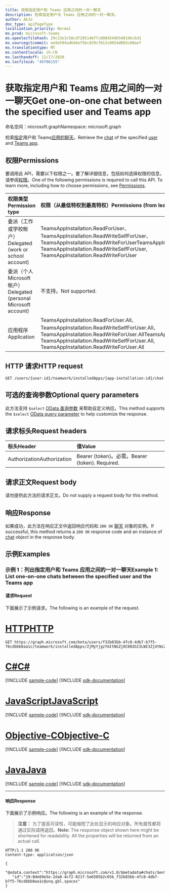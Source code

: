 ```yaml
---
title: 获取指定用户和 Teams 应用之间的一对一聊天
description: 检索指定用户与 Teams 应用之间的一对一聊天。
author: AkJo
doc_type: apiPageType
localization_priority: Normal
ms.prod: microsoft-teams
ms.openlocfilehash: 29c13e3c58cd7285146ffc80845496540146c6d1
ms.sourcegitcommit: ee9e594ad64bef5bc839cf813c0854d083c00aef
ms.translationtype: MT
ms.contentlocale: zh-CN
ms.lasthandoff: 12/17/2020
ms.locfileid: "49706155"
---
```

# <a name="get-one-on-one-chat-between-the-specified-user-and-teams-app"></a><span data-ttu-id="95c38-103">获取指定用户和 Teams 应用之间的一对一聊天</span><span class="sxs-lookup"><span data-stu-id="95c38-103">Get one-on-one chat between the specified user and Teams app</span></span>

<span data-ttu-id="95c38-104">命名空间：microsoft.graph</span><span class="sxs-lookup"><span data-stu-id="95c38-104">Namespace: microsoft.graph</span></span>

<span data-ttu-id="95c38-105">检索[指定](../resources/chat.md)用户和 Teams[应用的](../resources/user.md)[聊天](../resources/teamsapp.md)。</span><span class="sxs-lookup"><span data-stu-id="95c38-105">Retrieve the [chat](../resources/chat.md) of the specified [user](../resources/user.md) and [Teams app](../resources/teamsapp.md).</span></span>

## <a name="permissions"></a><span data-ttu-id="95c38-106">权限</span><span class="sxs-lookup"><span data-stu-id="95c38-106">Permissions</span></span>

<span data-ttu-id="95c38-p101">要调用此 API，需要以下权限之一。要了解详细信息，包括如何选择权限的信息，请参阅[权限](/graph/permissions-reference)。</span><span class="sxs-lookup"><span data-stu-id="95c38-p101">One of the following permissions is required to call this API. To learn more, including how to choose permissions, see [Permissions](/graph/permissions-reference).</span></span>

|<span data-ttu-id="95c38-109">权限类型</span><span class="sxs-lookup"><span data-stu-id="95c38-109">Permission type</span></span>      | <span data-ttu-id="95c38-110">权限（从最低特权到最高特权）</span><span class="sxs-lookup"><span data-stu-id="95c38-110">Permissions (from least to most privileged)</span></span>              |
|:--------------------|:---------------------------------------------------------|
|<span data-ttu-id="95c38-111">委派（工作或学校帐户）</span><span class="sxs-lookup"><span data-stu-id="95c38-111">Delegated (work or school account)</span></span> | <span data-ttu-id="95c38-112">TeamsAppInstallation.ReadForUser、TeamsAppInstallation.ReadWriteSelfForUser、TeamsAppInstallation.ReadWriteForUser</span><span class="sxs-lookup"><span data-stu-id="95c38-112">TeamsAppInstallation.ReadForUser, TeamsAppInstallation.ReadWriteSelfForUser, TeamsAppInstallation.ReadWriteForUser</span></span> |
|<span data-ttu-id="95c38-113">委派（个人 Microsoft 帐户）</span><span class="sxs-lookup"><span data-stu-id="95c38-113">Delegated (personal Microsoft account)</span></span> | <span data-ttu-id="95c38-114">不支持。</span><span class="sxs-lookup"><span data-stu-id="95c38-114">Not supported.</span></span>    |
|<span data-ttu-id="95c38-115">应用程序</span><span class="sxs-lookup"><span data-stu-id="95c38-115">Application</span></span> | <span data-ttu-id="95c38-116">TeamsAppInstallation.ReadForUser.All、TeamsAppInstallation.ReadWriteSelfForUser.All、TeamsAppInstallation.ReadWriteForUser.All</span><span class="sxs-lookup"><span data-stu-id="95c38-116">TeamsAppInstallation.ReadForUser.All, TeamsAppInstallation.ReadWriteSelfForUser.All, TeamsAppInstallation.ReadWriteForUser.All</span></span> |

## <a name="http-request"></a><span data-ttu-id="95c38-117">HTTP 请求</span><span class="sxs-lookup"><span data-stu-id="95c38-117">HTTP request</span></span>

<!-- { "blockType": "ignored" } -->

```http
GET /users/{user-id}/teamwork/installedApps/{app-installation-id}/chat
```

## <a name="optional-query-parameters"></a><span data-ttu-id="95c38-118">可选的查询参数</span><span class="sxs-lookup"><span data-stu-id="95c38-118">Optional query parameters</span></span>

<span data-ttu-id="95c38-119">此方法支持 `$select` [OData 查询参数](/graph/query-parameters) 来帮助自定义响应。</span><span class="sxs-lookup"><span data-stu-id="95c38-119">This method supports the `$select` [OData query parameter](/graph/query-parameters) to help customize the response.</span></span>

## <a name="request-headers"></a><span data-ttu-id="95c38-120">请求标头</span><span class="sxs-lookup"><span data-stu-id="95c38-120">Request headers</span></span>

| <span data-ttu-id="95c38-121">标头</span><span class="sxs-lookup"><span data-stu-id="95c38-121">Header</span></span>       | <span data-ttu-id="95c38-122">值</span><span class="sxs-lookup"><span data-stu-id="95c38-122">Value</span></span> |
|:---------------|:--------|
| <span data-ttu-id="95c38-123">Authorization</span><span class="sxs-lookup"><span data-stu-id="95c38-123">Authorization</span></span>  | <span data-ttu-id="95c38-p102">Bearer {token}。必需。</span><span class="sxs-lookup"><span data-stu-id="95c38-p102">Bearer {token}. Required.</span></span>  |

## <a name="request-body"></a><span data-ttu-id="95c38-126">请求正文</span><span class="sxs-lookup"><span data-stu-id="95c38-126">Request body</span></span>

<span data-ttu-id="95c38-127">请勿提供此方法的请求正文。</span><span class="sxs-lookup"><span data-stu-id="95c38-127">Do not supply a request body for this method.</span></span>

## <a name="response"></a><span data-ttu-id="95c38-128">响应</span><span class="sxs-lookup"><span data-stu-id="95c38-128">Response</span></span>

<span data-ttu-id="95c38-129">如果成功，此方法在响应正文中返回响应代码和 `200 OK` [聊天](../resources/chat.md) 对象的实例。</span><span class="sxs-lookup"><span data-stu-id="95c38-129">If successful, this method returns a `200 OK` response code and an instance of [chat](../resources/chat.md) object in the response body.</span></span>

## <a name="examples"></a><span data-ttu-id="95c38-130">示例</span><span class="sxs-lookup"><span data-stu-id="95c38-130">Examples</span></span>

### <a name="example-1-list-one-on-one-chats-between-the-specified-user-and-the-teams-app"></a><span data-ttu-id="95c38-131">示例 1：列出指定用户和 Teams 应用之间的一对一聊天</span><span class="sxs-lookup"><span data-stu-id="95c38-131">Example 1: List one-on-one chats between the specified user and the Teams app</span></span>

#### <a name="request"></a><span data-ttu-id="95c38-132">请求</span><span class="sxs-lookup"><span data-stu-id="95c38-132">Request</span></span>

<span data-ttu-id="95c38-133">下面展示了示例请求。</span><span class="sxs-lookup"><span data-stu-id="95c38-133">The following is an example of the request.</span></span>


# <a name="http"></a>[<span data-ttu-id="95c38-134">HTTP</span><span class="sxs-lookup"><span data-stu-id="95c38-134">HTTP</span></span>](#tab/http)
<!-- {
  "blockType": "request",
  "name": "user_chat_teamsApps"
}-->
```msgraph-interactive
GET https://graph.microsoft.com/beta/users/f32b83bb-4fc8-4db7-b7f5-76cdbbb8aa1c/teamwork/installedApps/ZjMyYjgzYmItNGZjOC00ZGI3LWI3ZjUtNzZjZGJiYjhhYTFjIyMyMmY3M2JiZS1mNjdhLTRkZWEtYmQ1NC01NGNhYzcxOGNiMmI=/chat
```
# <a name="c"></a>[<span data-ttu-id="95c38-135">C#</span><span class="sxs-lookup"><span data-stu-id="95c38-135">C#</span></span>](#tab/csharp)
[!INCLUDE [sample-code](../includes/snippets/csharp/user-chat-teamsapps-csharp-snippets.md)]
[!INCLUDE [sdk-documentation](../includes/snippets/snippets-sdk-documentation-link.md)]

# <a name="javascript"></a>[<span data-ttu-id="95c38-136">JavaScript</span><span class="sxs-lookup"><span data-stu-id="95c38-136">JavaScript</span></span>](#tab/javascript)
[!INCLUDE [sample-code](../includes/snippets/javascript/user-chat-teamsapps-javascript-snippets.md)]
[!INCLUDE [sdk-documentation](../includes/snippets/snippets-sdk-documentation-link.md)]

# <a name="objective-c"></a>[<span data-ttu-id="95c38-137">Objective-C</span><span class="sxs-lookup"><span data-stu-id="95c38-137">Objective-C</span></span>](#tab/objc)
[!INCLUDE [sample-code](../includes/snippets/objc/user-chat-teamsapps-objc-snippets.md)]
[!INCLUDE [sdk-documentation](../includes/snippets/snippets-sdk-documentation-link.md)]

# <a name="java"></a>[<span data-ttu-id="95c38-138">Java</span><span class="sxs-lookup"><span data-stu-id="95c38-138">Java</span></span>](#tab/java)
[!INCLUDE [sample-code](../includes/snippets/java/user-chat-teamsapps-java-snippets.md)]
[!INCLUDE [sdk-documentation](../includes/snippets/snippets-sdk-documentation-link.md)]

---


#### <a name="response"></a><span data-ttu-id="95c38-139">响应</span><span class="sxs-lookup"><span data-stu-id="95c38-139">Response</span></span>

<span data-ttu-id="95c38-140">下面展示了示例响应。</span><span class="sxs-lookup"><span data-stu-id="95c38-140">The following is an example of the response.</span></span>
><span data-ttu-id="95c38-p103">**注意：** 为了提高可读性，可能缩短了此处显示的响应对象。所有属性都将通过实际调用返回。</span><span class="sxs-lookup"><span data-stu-id="95c38-p103">**Note:** The response object shown here might be shortened for readability. All the properties will be returned from an actual call.</span></span>
<!-- {
  "blockType": "response",
  "name": "user_chat_teamsApps",
  "truncated": true,
  "@odata.type": "microsoft.graph.chat",
  "isCollection": false
} -->

```http
HTTP/1.1 200 OK
Content-type: application/json

{
   "@odata.context":"https://graph.microsoft.com/v1.0/$metadata#chats/$entity",
   "id":"19:0de69e5e-2da8-4cf2-821f-5e6585b2c65b_f32b83bb-4fc8-4db7-b7f5-76cdbbb8aa1c@unq.gbl.spaces"
}
```

<!-- uuid: 8fcb5dbc-d5aa-4681-8e31-b001d5168d79
2015-10-25 14:57:30 UTC -->
<!-- {
  "type": "#page.annotation",
  "description": "User chat teamsAppInstallations",
  "keywords": "",
  "section": "documentation",
  "tocPath": ""
}-->
